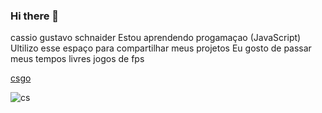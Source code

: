 ### Hi there 👋


cassio gustavo schnaider 
Estou aprendendo progamaçao (JavaScript)
Ultilizo esse espaço para compartilhar meus projetos 
Eu gosto de passar meus tempos livres jogos de fps

[csgo](https://tenor.com/pt-PT/view/csgo-dancing-css-groovy-swag-gif-23310050)



 ![cs](https://tenor.com/pt-PT/view/cs-go-squat-walking-walk-gun-video-game-gif-17500260)

